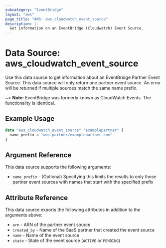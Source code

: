 ```yaml
---
subcategory: "EventBridge"
layout: "aws"
page_title: "AWS: aws_cloudwatch_event_source"
description: |-
  Get information on an EventBridge (Cloudwatch) Event Source.
---
```


# Data Source: aws_cloudwatch_event_source

Use this data source to get information about an EventBridge Partner Event Source. This data source will only return one partner event source. An error will be returned if multiple sources match the same name prefix.

~> **Note:** EventBridge was formerly known as CloudWatch Events. The functionality is identical.

## Example Usage

```terraform
data "aws_cloudwatch_event_source" "examplepartner" {
  name_prefix = "aws.partner/examplepartner.com"
}
```

## Argument Reference

This data source supports the following arguments:

* `name_prefix` - (Optional) Specifying this limits the results to only those partner event sources with names that start with the specified prefix

## Attribute Reference

This data source exports the following attributes in addition to the arguments above:

* `arn` - ARN of the partner event source
* `created_by` - Name of the SaaS partner that created the event source
* `name` - Name of the event source
* `state` - State of the event source (`ACTIVE` or `PENDING`)
